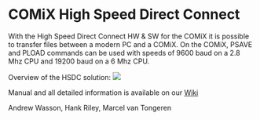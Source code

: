 # COMiX High Speed Direct Connect

With the High Speed Direct Connect HW & SW for the COMiX it is possible to transfer files between a modern PC and a COMiX. On the COMiX, PSAVE and PLOAD commands can be used with speeds of 9600 baud on a 2.8 Mhz CPU and 19200 baud on a 6 Mhz CPU.

Overview of the HSDC solution: 
![](https://github.com/etxmato/COMiX-HighSpeedDirectConnect/blob/main/images/COMiX-35-HSDC.png)

Manual and all detailed information is available on our [Wiki](https://github.com/etxmato/COMiX-HighSpeedDirectConnect/wiki)

Andrew Wasson, 
Hank Riley,
Marcel van Tongeren
